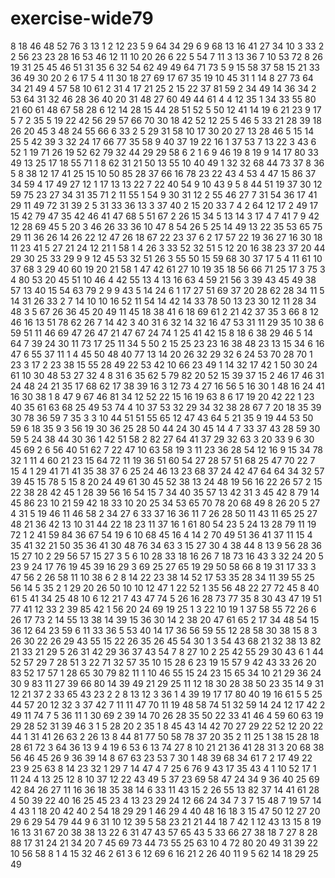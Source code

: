# exercise-wide79
8
18
46
48
52
76
3
13
1
2
12
23
5
9
64
34
29
6
9
68
13
16
41
27
34
10
3
33
2
2
56
23
23
28
16
53
46
12
11
10
20
26
6
22
5
54
7
11
3
13
36
7
10
53
72
8
26
19
31
25
45
46
51
31
35
6
32
54
62
49
49
64
71
73
5
9
15
58
37
58
15
21
33
36
49
30
20
2
6
17
5
4
11
30
18
27
69
17
67
35
19
10
45
31
1
14
8
27
73
64
34
21
49
4
57
58
10
61
2
31
4
17
21
25
2
15
22
37
81
59
2
34
49
14
36
34
2
53
64
31
32
46
28
36
40
20
31
48
27
60
49
44
61
4
4
12
35
1
34
33
55
80
21
60
61
48
67
58
28
6
12
14
28
15
44
28
51
52
5
50
12
41
14
19
6
21
23
9
17
5
7
2
35
5
19
22
42
56
29
57
66
70
30
18
42
52
12
25
5
46
5
33
21
28
39
18
26
20
45
3
48
24
55
66
6
33
2
5
29
31
58
10
17
30
20
27
13
28
46
5
15
14
25
5
42
39
3
32
24
17
66
77
35
58
9
40
37
19
22
16
1
37
53
7
13
22
3
43
6
52
1
19
71
26
19
52
62
79
32
44
29
29
58
6
2
1
6
9
46
19
8
19
9
14
17
80
33
49
13
25
17
18
55
71
1
8
62
31
21
50
13
55
10
40
49
1
32
32
68
44
73
37
8
36
5
8
38
12
17
41
25
15
10
50
85
28
37
66
16
78
23
22
43
4
53
4
47
15
86
37
34
59
4
17
49
27
12
1
17
13
13
22
7
22
40
54
9
10
43
9
5
8
44
51
19
37
30
12
59
75
23
27
34
31
35
71
2
11
55
1
54
9
30
31
12
2
55
46
27
7
31
54
36
17
41
29
11
49
72
31
39
2
5
31
33
36
13
3
37
40
2
15
20
33
7
4
2
64
12
17
2
49
17
15
42
79
47
35
42
46
41
47
68
5
51
67
2
26
15
34
5
13
14
3
17
4
7
41
7
9
42
12
28
69
45
5
20
3
46
26
33
36
10
47
8
54
26
5
25
14
49
13
22
35
53
65
75
29
11
36
26
14
26
22
12
47
26
18
67
22
23
37
6
2
17
57
22
19
36
27
16
30
18
11
23
41
5
27
21
24
12
21
1
58
1
4
26
3
33
52
32
51
5
12
20
16
38
23
37
20
44
29
30
25
33
29
9
9
12
45
53
32
51
26
3
55
50
15
59
68
30
37
17
5
4
11
61
10
37
68
3
29
40
60
19
20
21
58
1
47
42
61
27
10
19
35
18
56
66
71
25
17
3
75
3
4
80
53
20
45
51
10
46
4
42
55
13
4
13
16
63
4
59
21
56
3
39
43
45
49
38
57
13
40
15
54
63
79
2
9
9
43
5
14
24
6
1
17
27
51
69
37
20
28
62
28
34
11
5
14
31
26
33
2
7
14
10
10
16
52
11
54
14
42
14
33
78
50
13
23
30
12
11
28
34
48
3
5
67
26
36
45
20
49
11
45
18
38
41
6
18
69
61
2
21
42
37
35
3
66
8
12
46
16
13
51
78
62
26
7
14
42
3
40
31
6
32
14
32
16
47
53
31
11
29
35
10
38
6
59
51
11
46
69
47
26
47
21
47
67
24
74
1
25
41
42
15
8
18
6
38
29
46
5
14
64
7
39
24
30
11
73
17
25
11
34
5
50
2
15
25
23
23
16
38
48
23
13
15
34
6
16
47
6
55
37
11
1
4
45
50
48
40
77
13
14
20
26
32
29
32
6
24
53
70
28
70
1
23
3
17
2
23
38
15
55
28
49
22
53
42
10
66
23
49
1
14
32
17
42
1
50
30
24
61
10
30
48
53
27
32
4
8
31
6
35
62
5
79
82
20
52
15
39
37
15
2
46
17
46
31
24
48
24
21
35
17
68
62
17
38
39
16
3
12
73
4
27
16
56
5
16
30
1
48
16
24
41
16
30
38
1
8
47
9
67
46
81
34
12
52
22
15
16
19
63
8
6
17
19
20
42
22
1
23
40
35
61
63
68
25
49
53
74
4
10
37
53
32
29
34
32
38
28
67
7
20
18
35
39
30
78
36
59
7
35
3
3
10
44
51
51
55
65
12
47
43
64
5
21
35
9
19
44
53
50
59
6
18
35
9
3
56
19
30
36
25
28
50
44
24
30
45
14
4
7
33
37
43
28
59
30
59
5
24
38
44
30
36
1
42
51
58
2
82
27
64
41
37
29
32
63
3
20
33
9
6
30
45
69
2
6
56
40
51
62
7
22
47
10
63
58
19
3
11
23
36
28
54
12
16
9
15
34
78
32
1
11
4
60
21
23
15
64
72
11
19
36
51
60
54
27
28
57
51
68
25
47
70
22
7
15
4
1
29
41
71
41
35
38
37
6
25
24
46
13
23
68
37
24
42
47
64
64
34
32
57
39
45
15
78
5
15
8
20
24
49
61
30
45
52
38
13
24
48
19
56
16
22
26
57
2
15
22
38
28
42
45
1
28
39
56
16
54
15
7
34
40
35
57
13
42
31
3
45
42
8
79
14
45
86
23
10
21
59
42
18
33
10
20
25
34
53
65
70
78
20
68
49
8
26
20
5
27
4
31
5
19
46
11
46
58
2
34
27
6
33
37
16
36
11
7
26
28
50
11
43
11
65
25
27
48
21
36
42
13
10
31
44
22
18
23
11
37
16
1
61
80
54
23
5
24
13
28
79
11
19
72
1
2
41
59
84
36
67
54
19
6
10
68
45
16
4
14
2
70
49
51
36
41
37
11
15
4
35
41
32
21
50
35
36
41
30
48
76
34
63
3
15
27
30
4
38
44
8
13
9
56
28
36
15
27
10
2
29
56
57
15
27
3
5
6
10
28
33
18
16
26
7
18
73
16
43
3
32
24
20
5
23
9
24
17
76
19
45
39
16
29
3
69
25
27
65
19
29
50
58
66
8
19
31
17
33
3
47
56
2
26
58
11
10
38
6
2
8
14
22
23
38
14
52
17
53
35
28
34
11
39
55
25
56
14
5
35
2
1
29
20
26
50
10
10
12
47
1
22
52
1
35
56
48
22
27
72
45
8
40
61
5
41
34
25
48
10
6
12
21
7
43
47
74
5
26
16
28
73
77
35
8
30
43
47
19
51
77
41
12
33
2
39
85
42
1
56
20
24
69
19
25
1
3
22
10
19
1
37
58
55
72
26
6
26
17
73
2
14
55
13
38
14
39
15
36
30
14
2
38
20
47
61
65
2
17
34
48
54
15
36
12
64
23
59
6
11
33
36
5
53
40
14
17
36
56
59
55
12
28
58
30
38
15
8
3
26
30
22
26
29
43
55
15
22
26
35
26
45
54
30
1
3
54
43
68
21
32
38
13
82
21
33
21
29
5
26
31
42
29
36
37
43
54
7
8
27
10
2
25
42
55
29
30
43
6
1
44
52
57
29
7
28
51
3
22
71
32
57
35
10
15
28
6
23
19
15
57
9
42
43
33
26
20
83
52
17
57
1
28
65
30
79
82
11
1
10
46
55
15
24
23
15
65
34
10
21
29
36
24
30
9
83
11
27
39
66
80
14
39
49
21
29
25
11
12
18
30
28
38
50
23
35
14
9
31
12
21
37
2
33
65
43
23
2
2
8
13
12
3
36
1
4
39
19
17
17
80
40
19
16
61
5
5
25
44
57
20
12
32
3
37
42
7
11
11
47
70
11
19
48
58
74
51
32
59
14
24
12
17
42
2
49
11
74
7
5
36
11
1
30
69
2
39
14
70
26
28
35
50
22
33
41
46
4
59
60
63
19
29
28
52
31
39
46
3
1
5
28
20
2
35
1
8
45
43
14
42
70
27
29
22
52
12
20
22
44
1
31
41
26
63
2
26
13
8
44
81
77
50
58
78
37
20
35
2
11
25
1
38
15
28
18
28
61
72
3
64
36
13
9
4
19
6
53
6
13
74
27
8
10
21
21
36
41
28
31
3
20
68
38
56
46
45
26
9
36
39
14
8
67
63
23
53
7
30
1
48
39
68
34
61
7
2
17
49
22
23
9
25
63
8
14
23
32
1
29
7
14
47
4
7
25
6
76
9
43
17
35
43
4
1
10
52
17
1
11
24
4
13
25
12
8
10
37
12
22
43
49
5
37
23
69
58
47
24
34
9
36
40
25
69
42
84
26
27
11
16
36
18
35
38
14
6
33
11
43
15
2
26
55
13
82
37
14
41
61
28
4
50
39
22
40
16
25
45
23
4
13
23
29
24
12
66
24
34
7
3
7
15
48
7
19
57
14
4
43
1
18
20
42
40
2
54
18
29
29
1
46
29
4
40
48
16
18
3
15
47
50
12
27
20
29
6
29
54
79
44
9
6
31
10
12
39
5
58
23
21
21
44
18
7
42
1
12
43
13
15
8
19
16
13
31
67
20
38
38
13
22
6
31
47
43
57
65
43
5
33
66
27
38
18
7
27
8
28
88
17
31
24
21
34
20
7
45
69
73
44
73
55
25
63
10
4
72
80
20
49
31
39
22
10
56
58
8
1
4
15
32
46
2
61
3
6
12
69
6
16
21
2
26
40
11
9
5
62
14
18
29
25
49
